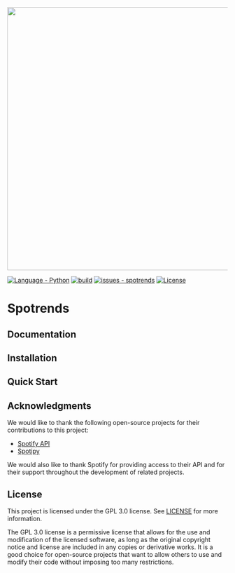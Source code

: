 <div align="center">
  <img width="600px" src="https://user-images.githubusercontent.com/121885783/212549809-136e2c72-aae6-42e8-bfb6-52d714a4c589.png" />
</div>

[![Language - Python](https://img.shields.io/static/v1?label=Python&message=3.8&color=blue&logo=github)](https://github.com/mase-git/spotrends "Go to GitHub repo")
[![build](https://github.com/mase-git/spotrends/workflows/build/badge.svg)](https://github.com/mase-git/spotrends/actions?query=workflow:"build")
[![issues - spotrends](https://img.shields.io/github/issues/mase-git/spotrends)](https://github.com/mase-git/spotrends/issues)
[![License](https://img.shields.io/badge/License-GNU_3.0-blue)](#license)
# Spotrends

## Documentation
## Installation
## Quick Start


## Acknowledgments

We would like to thank the following open-source projects for their contributions to this project:

- [Spotify API](https://developer.spotify.com/documentation/web-api/)
- [Spotipy](https://github.com/spotipy-dev/spotipy)

We would also like to thank Spotify for providing access to their API and for their support throughout the development of related projects. 

## License

This project is licensed under the GPL 3.0 license. See [LICENSE](https://github.com/mase-git/spotrends/blob/main/LICENSE) for more information.

The GPL 3.0 license is a permissive license that allows for the use and modification of the licensed software, as long as the original copyright notice and license are included in any copies or derivative works. It is a good choice for open-source projects that want to allow others to use and modify their code without imposing too many restrictions.


